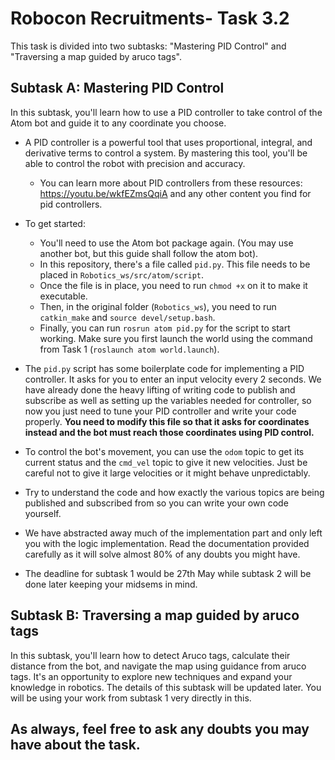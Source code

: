 # Robocon Recruitments- Task 3.2

This task is divided into two subtasks: "Mastering PID Control" and "Traversing a map guided by aruco tags".

## Subtask A: Mastering PID Control

In this subtask, you'll learn how to use a PID controller to take control of the Atom bot and guide it to any coordinate you choose. 

- A PID controller is a powerful tool that uses proportional, integral, and derivative terms to control a system. By mastering this tool, you'll be able to control the robot with precision and accuracy.
    - You can learn more about PID controllers from these resources: https://youtu.be/wkfEZmsQqiA and any other content you find for pid controllers. 

- To get started:
    - You'll need to use the Atom bot package again. (You may use another bot, but this guide shall follow the atom bot).
    - In this repository, there's a file called `pid.py`. This file needs to be placed in `Robotics_ws/src/atom/script`.
    - Once the file is in place, you need to run `chmod +x` on it to make it executable.
    - Then, in the original folder (`Robotics_ws`), you need to run `catkin_make` and `source devel/setup.bash`.
    - Finally, you can run `rosrun atom pid.py` for the script to start working. Make sure you first launch the world using the command from Task 1 (`roslaunch atom world.launch`).

- The `pid.py` script has some boilerplate code for implementing a PID controller. It asks for you to enter an input velocity every 2 seconds. We have already done the heavy lifting of writing code to publish and subscribe as well as setting up the variables needed for controller, so now you just need to tune your PID controller and write your code properly. **You need to modify this file so that it asks for coordinates instead and the bot must reach those coordinates using PID control.**

- To control the bot's movement, you can use the `odom` topic to get its current status and the `cmd_vel` topic to give it new velocities. Just be careful not to give it large velocities or it might behave unpredictably.

- Try to understand the code and how exactly the various topics are being published and subscribed from so you can write your own code yourself.

- We have abstracted away much of the implementation part and only left you with the logic implementation. Read the documentation provided carefully as it will solve almost 80% of any doubts you might have. 

- The deadline for subtask 1 would be 27th May while subtask 2 will be done later keeping your midsems in mind. 

## Subtask B: Traversing a map guided by aruco tags

In this subtask, you'll learn how to detect Aruco tags, calculate their distance from the bot, and navigate the map using guidance from aruco tags. It's an opportunity to explore new techniques and expand your knowledge in robotics. The details of this subtask will be updated later. You will be using your work from subtask 1 very directly in this. 

## As always, feel free to ask any doubts you may have about the task.
